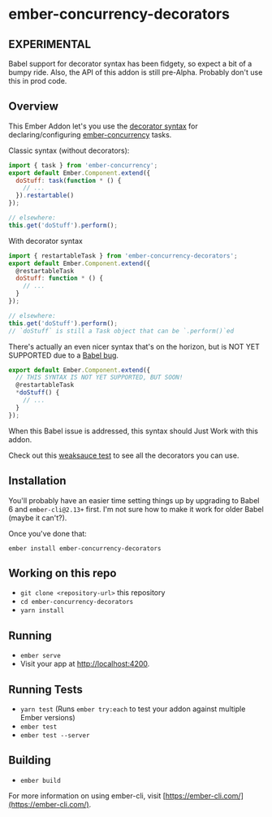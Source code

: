 # ember-concurrency-decorators

## EXPERIMENTAL

Babel support for decorator syntax has been fidgety, so expect a bit
of a bumpy ride. Also, the API of this addon is still pre-Alpha.
Probably don't use this in prod code.

## Overview

This Ember Addon let's you use the
[decorator syntax](https://github.com/tc39/proposal-decorators)
for declaring/configuring
[ember-concurrency](https://ember-concurrency.com) tasks.

Classic syntax (without decorators):

```js
import { task } from 'ember-concurrency';
export default Ember.Component.extend({
  doStuff: task(function * () {
    // ...
  }).restartable()
});

// elsewhere:
this.get('doStuff').perform();
```

With decorator syntax

```js
import { restartableTask } from 'ember-concurrency-decorators';
export default Ember.Component.extend({
  @restartableTask
  doStuff: function * () {
    // ...
  }
});

// elsewhere:
this.get('doStuff').perform();
// `doStuff` is still a Task object that can be `.perform()`ed
```

There's actually an even nicer syntax that's on the horizon, but
is NOT YET SUPPORTED due to a [Babel bug](https://github.com/babel/babylon/issues/13).

```js
export default Ember.Component.extend({
  // THIS SYNTAX IS NOT YET SUPPORTED, BUT SOON!
  @restartableTask
  *doStuff() {
    // ...
  }
});
```

When this Babel issue is addressed, this syntax should Just Work with
this addon.

Check out this [weaksauce
test](https://github.com/machty/ember-concurrency-decorators/blob/master/tests/unit/decorators-test.js#L20) to see all the decorators you can use.

## Installation

You'll probably have an easier time setting things up by upgrading to
Babel 6 and `ember-cli@2.13+` first. I'm not sure how to make it work
for older Babel (maybe it can't?).

Once you've done that:

```
ember install ember-concurrency-decorators
```

## Working on this repo

* `git clone <repository-url>` this repository
* `cd ember-concurrency-decorators`
* `yarn install`

## Running

* `ember serve`
* Visit your app at [http://localhost:4200](http://localhost:4200).

## Running Tests

* `yarn test` (Runs `ember try:each` to test your addon against multiple Ember versions)
* `ember test`
* `ember test --server`

## Building

* `ember build`

For more information on using ember-cli, visit [https://ember-cli.com/](https://ember-cli.com/).
